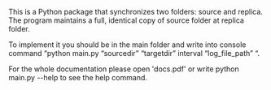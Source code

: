 This is a Python package that synchronizes two folders: source and replica. The program maintains a full, identical
copy of source folder at replica folder.

To implement it you should be in the main folder and write into console command 
“python main.py “sourcedir” “targetdir” interval “log_file_path” “.

For the whole documentation please open 'docs.pdf' or write python main.py --help to see the help command.
